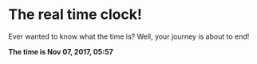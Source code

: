# The real time clock!

Ever wanted to know what the time is? Well, your journey is about to end!

**The time is Nov 07, 2017, 05:57**